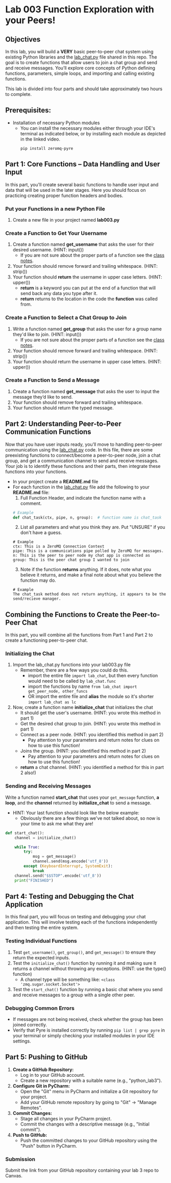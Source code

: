 # Lab 003 Function Exploration with your Peers!

## Objectives
In this lab, you will build a **VERY** basic peer-to-peer chat system using existing Python libraries and the [lab_chat.py](lab_chat.py) file shared in this repo. The goal is to create functions that allow users to join a chat group and send and receive messages. You’ll explore core concepts of Python defining functions, parameters, simple loops, and importing and calling existing functions.

This lab is divided into four parts and should take approximately two hours to complete.

## Prerequisites:
* Installation of necessary Python modules
    * You can install the necessary modules either through your IDE's terminal as indicated below, or by installing each module as depicted in the linked video.
      ```shell
      pip install zeromq-pyre
      ```

## Part 1: Core Functions – Data Handling and User Input
In this part, you'll create several basic functions to handle user input and data that will be used in the later stages. Here you should focus on practicing creating proper function headers and bodies.

### Put your Functions in a new Python File

1. Create a new file in your project named **lab003.py**

### Create a Function to Get Your Username

1. Create a function named **get_username** that asks the user for their desired username. (HINT: input())
    * If you are not sure about the proper parts of a function see the [class notes](https://thartmanoftheredwoods.github.io/CIS-12/week_3py.html#defining-functions).
2. Your function should remove forward and trailing whitespace. (HINT: strip())
3. Your function should **return** the username in upper case letters. (HINT: upper())
    * **return** is a keyword you can put at the end of a function that will send back any data you type after it.
    * **return** returns to the location in the code the **function** was called from.

### Create a Function to Select a Chat Group to Join

1. Write a function named **get_group** that asks the user for a group name they'd like to join. (HINT: input())
    * If you are not sure about the proper parts of a function see the [class notes](https://thartmanoftheredwoods.github.io/CIS-12/week_3py.html#defining-functions).
2. Your function should remove forward and trailing whitespace. (HINT: strip())
3. Your function should return the username in upper case letters. (HINT: upper())

### Create a Function to Send a Message

1. Create a function named **get_message** that asks the user to input the message they’d like to send.
2. Your function should remove forward and trailing whitespace.
3. Your function should return the typed message.

## Part 2: Understanding Peer-to-Peer Communication Functions
Now that you have user inputs ready, you’ll move to handling peer-to-peer communication using the [lab_chat.py](lab_chat.py) code. In this file, there are some preexisting functions to connect/become a peer-to-peer node, join a chat group, and get a communication channel to send and receive messages. Your job is to identify these functions and their parts, then integrate these functions into your functions.

* In your project create a **README.md** file
* For each function in the [lab_chat.py](lab_chat.py) file add the following to your **README.md** file:
  1. Full Function Header, and indicate the function name with a comment.
  ```python
  # Example
  def chat_task(ctx, pipe, n, group):  # function name is chat_task
  ```
  2. List all parameters and what you think they are. Put "UNSURE" if you don't have a guess.
  ```shell
  # Example
  ctx: This is a ZeroMQ Connection Context
  pipe: This is a communications pipe polled by ZeroMQ for messages.
  n: This is the peer to peer node my chat app is connected as
  group: This is the peer chat group I wanted to join
  ```
  3. Note if the function **returns** anything. If it does, note what you believe it returns, and make a final note about what you believe the function may do.
  ```shell
  # Example
  The chat_task method does not return anything, it appears to be the send/recieve manager.
  ```

## Combining the Functions to Create the Peer-to-Peer Chat
In this part, you will combine all the functions from Part 1 and Part 2 to create a functioning peer-to-peer chat.

### Initializing the Chat

1. Import the lab_chat.py functions into your lab003.py file
    * Remember, there are a few ways you could do this.
        * import the entire file `import lab_chat`, but then every function would need to be called by `lab_chat.func`
        * import the functions by name `from lab_chat import get_peer_node, other_funcs`
        * OR import the entire file and **alias** the module so it's shorter `import lab_chat as lc`
2. Now, create a function name **initialize_chat** that initializes the chat
    * It should get the user's username. (HINT: you wrote this method in part 1)
    * Get the desired chat group to join. (HINT: you wrote this method in part 1)
    * Connect as a peer node. (HINT: you identified this method in part 2)
        * Pay attention to your parameters and return notes for clues on how to use this function!
    * Joins the group. (HINT: you identified this method in part 2)
        * Pay attention to your parameters and return notes for clues on how to use this function!
    * **return** a chat channel. (HINT: you identified a method for this in part 2 also!)

### Sending and Receiving Messages

Write a function named **start_chat** that uses your ```get_message``` function, **a loop**, and the **channel** returned by **initialize_chat** to send a message.

* HINT: Your last function should look like the below example:
    * Obviously there are a few things we've not talked about, so now is your time to ask me what they are!
     
```python
def start_chat():
    channel = initialize_chat()

    while True:
        try:
            msg = get_message()
            channel.send(msg.encode('utf_8'))
        except (KeyboardInterrupt, SystemExit):
            break
    channel.send("$$STOP".encode('utf_8'))
    print("FINISHED")
```

## Part 4: Testing and Debugging the Chat Application

In this final part, you will focus on testing and debugging your chat application. This will involve testing each of the functions independently and then testing the entire system.

### Testing Individual Functions

1. Test `get_username()`, `get_group()`, and `get_message()` to ensure they return the expected inputs.
2. Test the `initialize_chat()` function by running it and making sure it returns a channel without throwing any exceptions. (HINT: use the type() function)
    * A channel type will be something like: `<class 'zmq.sugar.socket.Socket'>`
3. Test the `start_chat()` function by running a basic chat where you send and receive messages to a group with a single other peer.

### Debugging Common Errors
 
* If messages are not being received, check whether the group has been joined correctly.
* Verify that Pyre is installed correctly by running `pip list | grep pyre` in your terminal or simply checking your installed modules in your IDE settings.

## Part 5: Pushing to GitHub
1. **Create a GitHub Repository:**
   * Log in to your GitHub account.
   * Create a new repository with a suitable name (e.g., "python_lab3").
2. **Configure Git in PyCharm:**
   * Open the "Git" menu in PyCharm and initialize a Git repository for your project.
   * Add your GitHub remote repository by going to "Git" -> "Manage Remotes".
3. **Commit Changes:**
   * Stage all changes in your PyCharm project.
   * Commit the changes with a descriptive message (e.g., "Initial commit").
4. **Push to GitHub:**
   * Push the committed changes to your GitHub repository using the "Push" button in PyCharm.

### Submission
Submit the link from your GitHub repository containing your lab 3 repo to Canvas.